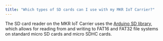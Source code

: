```yaml
---
title: "Which types of SD cards can I use with my MKR IoT Carrier?"
---
```


The SD card reader on the MKR IoT Carrier uses the [Arduino SD library](https://www.arduino.cc/en/reference/SD), which allows for reading from and writing to FAT16 and FAT32 file systems on standard micro SD cards and micro SDHC cards.
